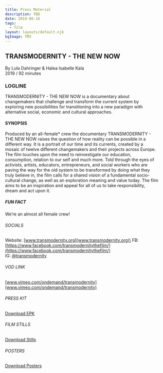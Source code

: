 ```yaml
---
title: Press Material
description: TBD
date: 2019-06-16
tags:
  - film
layout: layouts/default.njk
bgImage: TM3
---
```

## TRANSMODERNITY - THE NEW NOW
By Lula Dahringer & Halea Isabelle Kala\
2019 / 92 minutes


### LOGLINE

TRANSMODERNITY - THE NEW NOW is a documentary about changemakers that challenge and transform the current system by exploring new possibilities for transitioning into a new paradigm with alternative social, economic and cultural approaches.

#### SYNOPSIS

Produced by an all-female* crew the documentary TRANSMODERNITY - THE NEW NOW raises the question of how reality can be possible in a different way. It is a portrait of our time and its currents, created by a mosaic of twelve different changemakers and their projects across Europe. The film touches upon the need to reinvestigate our education, consumption, relation to our self and much more. Told through the eyes of activists, artists, educators, entrepreneurs, and social workers who are paving the way for the old system to be transformed by doing what they truly believe in, the film calls for a shared vision of a fundamental socio-cultural change, as well as an exploration meaning and value today. The film aims to be an inspiration and appeal for all of us to take responsibility, dream and act upon it.

##### FUN FACT

We’re an almost all female crew!


###### SOCIALS

Website: [www.transmodernity.org](www.transmodernity.org)\
FB: [https://www.facebook.com/transmodernitythefilm/](https://www.facebook.com/transmodernitythefilm/) \
IG: [@transmodernity](https://www.instagram.com/transmodernity/)

###### VOD LINK

[www.vimeo.com/ondemand/transmodernity](www.vimeo.com/ondemand/transmodernity)


###### PRESS KIT
[Download EPK](https://drive.google.com/file/d/1F4_aNNPlvLmxTd8TNVJpqLRXAKQIq3mf/view?usp=sharing)


###### FILM STILLS

[Download Stills](https://drive.google.com/drive/u/1/folders/0B3r3fZ5n7l9FRlNoNEJWY0ZWRGM)


###### POSTERS

[Download Posters](https://drive.google.com/drive/u/1/folders/1w-yVuypMKfNe2Bd5BRo3HB0MxeYunl3D)

